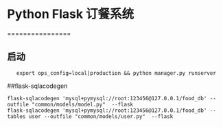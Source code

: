 # Python Flask 订餐系统
================
## 启动
       export ops_config=local|production && python manager.py runserver

##flask-sqlacodegen

    flask-sqlacodegen 'mysql+pymysql://root:123456@127.0.0.1/food_db' --outfile "common/models/model.py"  --flask
    flask-sqlacodegen 'mysql+pymysql://root:123456@127.0.0.1/food_db' --tables user --outfile "common/models/user.py"  --flask